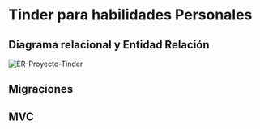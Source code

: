 # Tinder para habilidades Personales

## Diagrama relacional y Entidad Relación
<div>
    <img align="center" src="https://i.ibb.co/HK93rNY/ER-Proyecto-Tinder.jpg" alt="ER-Proyecto-Tinder" border="0"/>
</div>

## Migraciones

## MVC
